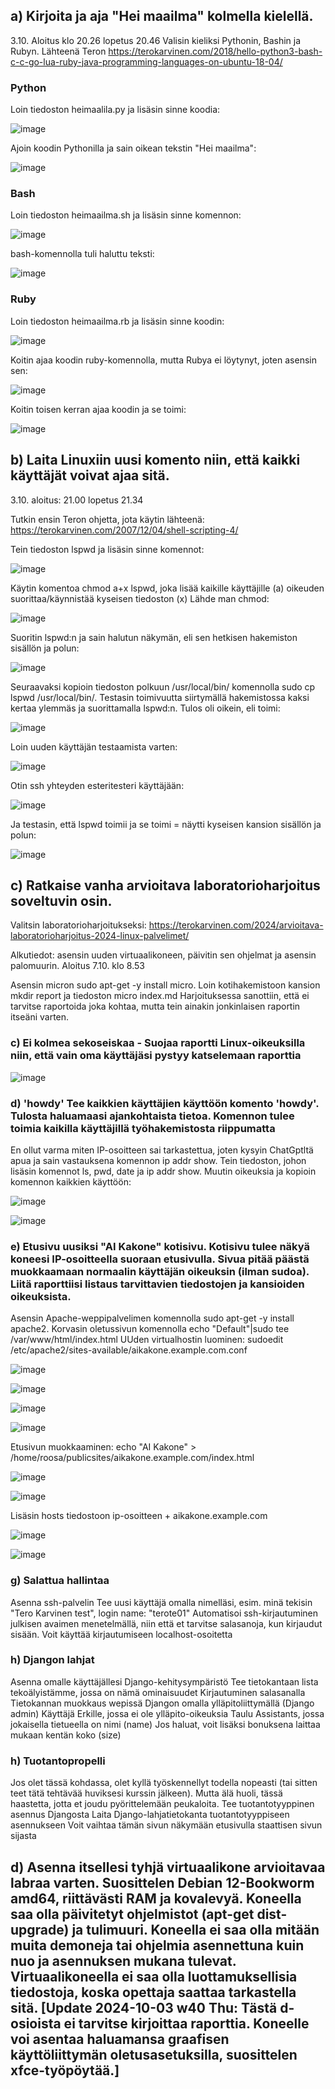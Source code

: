 ## a) Kirjoita ja aja "Hei maailma" kolmella kielellä.

3.10. Aloitus klo 20.26 lopetus 20.46
Valisin kieliksi Pythonin, Bashin ja Rubyn. Lähteenä Teron https://terokarvinen.com/2018/hello-python3-bash-c-c-go-lua-ruby-java-programming-languages-on-ubuntu-18-04/

### Python
Loin tiedoston heimaalila.py ja lisäsin sinne koodia:  

![image](https://github.com/user-attachments/assets/4717f08f-64ee-4623-a43c-1c0e7dd2eabf)

Ajoin koodin Pythonilla ja sain oikean tekstin "Hei maailma":


![image](https://github.com/user-attachments/assets/fd835467-e611-4600-9f08-d1fc3700781c)

### Bash

Loin tiedoston heimaailma.sh ja lisäsin sinne komennon:

![image](https://github.com/user-attachments/assets/8043595c-c620-484d-aa39-136f63daa4d3)

bash-komennolla tuli haluttu teksti:

![image](https://github.com/user-attachments/assets/92d063d6-c925-4669-9f7a-a0a35cc7bf36)

### Ruby

Loin tiedoston heimaailma.rb ja lisäsin sinne koodin:

![image](https://github.com/user-attachments/assets/506f013b-f176-44ce-9cf6-9503f35e2713)

Koitin ajaa koodin ruby-komennolla, mutta Rubya ei löytynyt, joten asensin sen:

![image](https://github.com/user-attachments/assets/5cf88493-4ce0-4520-b656-b9c2aee3fd49)

Koitin toisen kerran ajaa koodin ja se toimi: 

![image](https://github.com/user-attachments/assets/8133c261-8f71-4141-89c5-57c17323b18b)



## b) Laita Linuxiin uusi komento niin, että kaikki käyttäjät voivat ajaa sitä.

3.10. aloitus: 21.00 lopetus 21.34

Tutkin ensin Teron ohjetta, jota käytin lähteenä: https://terokarvinen.com/2007/12/04/shell-scripting-4/

Tein tiedoston lspwd ja lisäsin sinne komennot:

![image](https://github.com/user-attachments/assets/94f24da7-72b5-4f11-9cc0-81a16197cbf4)

Käytin komentoa chmod a+x lspwd, joka lisää kaikille käyttäjille (a) oikeuden suorittaa/käynnistää kyseisen tiedoston (x) Lähde man chmod:

![image](https://github.com/user-attachments/assets/7f95db10-2418-4e57-a8ec-8cb01bd76eb2)

Suoritin lspwd:n ja sain halutun näkymän, eli sen hetkisen hakemiston sisällön ja polun:

![image](https://github.com/user-attachments/assets/4561e2e3-fc7f-44d5-b3dd-84c598c2e9ef)

Seuraavaksi kopioin tiedoston polkuun /usr/local/bin/ komennolla sudo cp lspwd /usr/local/bin/. Testasin toimivuutta siirtymällä hakemistossa kaksi kertaa ylemmäs ja suorittamalla lspwd:n. Tulos oli oikein, eli toimi:

![image](https://github.com/user-attachments/assets/01e5f63a-c4d3-434f-80d8-81111a84fee8)

Loin uuden käyttäjän testaamista varten: 

![image](https://github.com/user-attachments/assets/71c91c50-37d3-49f5-bc79-10f4110f7aae)

Otin ssh yhteyden esteritesteri käyttäjään:

![image](https://github.com/user-attachments/assets/e6697c90-5ebe-4d15-bf93-7abd714ae4bb)

Ja testasin, että lspwd toimii ja se toimi = näytti kyseisen kansion sisällön ja polun:

![image](https://github.com/user-attachments/assets/69e08c8f-41e2-4fb9-89b1-c90999bb443e)


## c) Ratkaise vanha arvioitava laboratorioharjoitus soveltuvin osin.

Valitsin laboratorioharjoitukseksi: 
https://terokarvinen.com/2024/arvioitava-laboratorioharjoitus-2024-linux-palvelimet/

Alkutiedot: asensin uuden virtuaalikoneen, päivitin sen ohjelmat ja asensin palomuurin. 
Aloitus 7.10. klo 8.53

Asensin micron sudo apt-get -y install micro. Loin kotihakemistoon kansion mkdir report ja tiedoston micro index.md
Harjoituksessa sanottiin, että ei tarvitse raportoida joka kohtaa, mutta tein ainakin jonkinlaisen raportin itseäni varten.

### c) Ei kolmea sekoseiskaa - Suojaa raportti Linux-oikeuksilla niin, että vain oma käyttäjäsi pystyy katselemaan raporttia

![image](https://github.com/user-attachments/assets/0171b8f3-8a03-44b7-9a4d-9fbabba0eb15)

### d) 'howdy' Tee kaikkien käyttäjien käyttöön komento 'howdy'. Tulosta haluamaasi ajankohtaista tietoa. Komennon tulee toimia kaikilla käyttäjillä työhakemistosta riippumatta

En ollut varma miten IP-osoitteen sai tarkastettua, joten kysyin ChatGptltä apua ja sain vastauksena komennon ip addr show. Tein tiedoston, johon lisäsin komennot ls, pwd, date ja ip addr show. Muutin oikeuksia ja kopioin komennon kaikkien käyttöön:

![image](https://github.com/user-attachments/assets/46247d22-2d02-41aa-832f-bdb2582a3ab6)

![image](https://github.com/user-attachments/assets/896eb4cb-76cf-496e-84df-10cc1050ff63)

### e) Etusivu uusiksi "AI Kakone" kotisivu. Kotisivu tulee näkyä koneesi IP-osoitteella suoraan etusivulla. Sivua pitää päästä muokkaamaan normaalin käyttäjän oikeuksin (ilman sudoa). Liitä raporttiisi listaus tarvittavien tiedostojen ja kansioiden oikeuksista.
Asensin Apache-weppipalvelimen komennolla sudo apt-get -y install apache2.
Korvasin oletussivun komennolla echo "Default"|sudo tee /var/www/html/index.html
UUden virtualhostin luominen: sudoedit /etc/apache2/sites-available/aikakone.example.com.conf

![image](https://github.com/user-attachments/assets/c71a178e-44a7-4661-b26f-681b804ae18e)

![image](https://github.com/user-attachments/assets/f6ac3e3c-c4e9-4b72-968c-9622bb45d740)

![image](https://github.com/user-attachments/assets/7b3f171e-4685-436a-bd73-91a82aa93a67)

![image](https://github.com/user-attachments/assets/1872a24f-6a16-4bbf-b05f-e0ace6579b55)

Etusivun muokkaaminen: echo "AI Kakone" > /home/roosa/publicsites/aikakone.example.com/index.html

![image](https://github.com/user-attachments/assets/3c6415a5-f5bb-4def-b839-00536e1f151e)

![image](https://github.com/user-attachments/assets/f28be02b-2cd2-4f58-a2f8-80e5de63d957)

Lisäsin hosts tiedostoon ip-osoitteen + aikakone.example.com

![image](https://github.com/user-attachments/assets/2197fb5a-a20f-45d1-b6c7-58e53a2df776)

![image](https://github.com/user-attachments/assets/1be13117-9696-46a4-abb8-299f63444591)




### g) Salattua hallintaa
Asenna ssh-palvelin
Tee uusi käyttäjä omalla nimelläsi, esim. minä tekisin "Tero Karvinen test", login name: "terote01"
Automatisoi ssh-kirjautuminen julkisen avaimen menetelmällä, niin että et tarvitse salasanoja, kun kirjaudut sisään. Voit käyttää kirjautumiseen localhost-osoitetta
### h) Djangon lahjat
Asenna omalle käyttäjällesi Django-kehitysympäristö
Tee tietokantaan lista tekoälyistämme, jossa on nämä ominaisuudet
Kirjautuminen salasanalla
Tietokannan muokkaus wepissä Djangon omalla ylläpitoliittymällä (Django admin)
Käyttäjä Erkille, jossa ei ole ylläpito-oikeuksia
Taulu Assistants, jossa jokaisella tietueella on nimi (name)
Jos haluat, voit lisäksi bonuksena laittaa mukaan kentän koko (size)
### h) Tuotantopropelli
Jos olet tässä kohdassa, olet kyllä työskennellyt todella nopeasti (tai sitten teet tätä tehtävää huviksesi kurssin jälkeen). Mutta älä huoli, tässä haastetta, jotta et joudu pyörittelemään peukaloita.
Tee tuotantotyyppinen asennus Djangosta
Laita Django-lahjatietokanta tuotantotyyppiseen asennukseen
Voit vaihtaa tämän sivun näkymään etusivulla staattisen sivun sijasta



## d) Asenna itsellesi tyhjä virtuaalikone arvioitavaa labraa varten. Suosittelen Debian 12-Bookworm amd64, riittävästi RAM ja kovalevyä. Koneella saa olla päivitetyt ohjelmistot (apt-get dist-upgrade) ja tulimuuri. Koneella ei saa olla mitään muita demoneja tai ohjelmia asennettuna kuin nuo ja asennuksen mukana tulevat. Virtuaalikoneella ei saa olla luottamuksellisia tiedostoja, koska opettaja saattaa tarkastella sitä. [Update 2024-10-03 w40 Thu: Tästä d-osioista ei tarvitse kirjoittaa raporttia. Koneelle voi asentaa haluamansa graafisen käyttöliittymän oletusasetuksilla, suosittelen xfce-työpöytää.]
